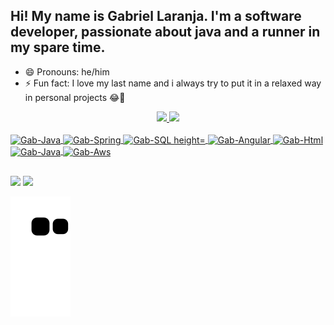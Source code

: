 ## Hi! My name is Gabriel Laranja. I'm a software developer, passionate about java and a runner in my spare time.

- 😄 Pronouns: he/him
- ⚡ Fun fact: I love my last name and i always try to put it in a relaxed way in personal projects 😂🍊

<div align="center">
  <a href="https://github.com/gblaranja">
  <img height="180em" src="https://github-readme-stats.vercel.app/api?username=gblaranja&show_icons=true&theme=highcontrast&include_all_commits=true&count_private=true"/>
  <img height="180em" src="https://github-readme-stats.vercel.app/api/top-langs/?username=gblaranja&layout=compact&langs_count=7&theme=highcontrast"/>
</div>
<div style="display: inline_block"><br>
  <img align="center" alt="Gab-Java"height="30" width="40" src="https://cdn.jsdelivr.net/gh/devicons/devicon/icons/java/java-original.svg">
  <img align="center" alt="Gab-Spring"height="30" width="40" src="https://cdn.jsdelivr.net/gh/devicons/devicon/icons/spring/spring-plain.svg">
  <img align="center" alt="Gab-SQL height="30" width="40"src="https://cdn.jsdelivr.net/gh/devicons/devicon/icons/mysql/mysql-original-wordmark.svg">
  <img align="center" alt="Gab-Angular" height="30" width="40"src="https://cdn.jsdelivr.net/gh/devicons/devicon/icons/angularjs/angularjs-original.svg">
  <img align="center" alt="Gab-Html"height="30" width="40"src="https://cdn.jsdelivr.net/gh/devicons/devicon/icons/html5/html5-original-wordmark.svg">
  <img align="center" alt="Gab-Java"height="30" width="40"src="https://cdn.jsdelivr.net/gh/devicons/devicon/icons/css3/css3-original-wordmark.svg">
  <img align="center" alt="Gab-Aws"height="30" width="40" src="https://cdn.jsdelivr.net/gh/devicons/devicon/icons/amazonwebservices/amazonwebservices-original.svg">
</div>
  
  ##

<div> 
  <a href = "mailto:laranja.gabriel100@gmail.com"><img src="https://img.shields.io/badge/-Gmail-%23333?style=for-the-badge&logo=gmail&logoColor=white" target="_blank"></a>
  <a href="https://www.linkedin.com/in/gabriellaranja/" target="_blank"><img src="https://img.shields.io/badge/-LinkedIn-%230077B5?style=for-the-badge&logo=linkedin&logoColor=white" target="_blank"></a> 

</div>

![Snake animation](https://github.com/gblaranja/gblaranja/blob/output/github-contribution-grid-snake.svg)
